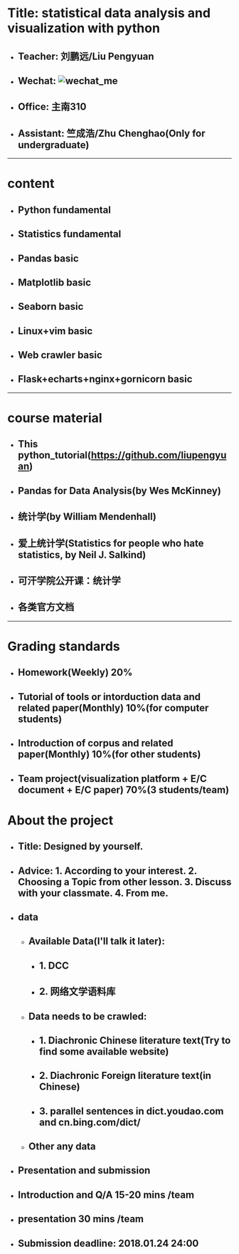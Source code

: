 # Title: statistical data analysis and visualization with python
- ## Teacher: 刘鹏远/Liu Pengyuan
- ## Wechat: ![wechat_me](https://github.com/liupengyuan/python_tutorial/blob/master/pic/wechat_liupengyuan.jpg)
- ## Office: 主南310
- ## Assistant: 竺成浩/Zhu Chenghao(Only for undergraduate)
---
# content
- ## Python fundamental
- ## Statistics fundamental
- ## Pandas basic
- ## Matplotlib basic
- ## Seaborn basic
- ## Linux+vim basic
- ## Web crawler basic 
- ## Flask+echarts+nginx+gornicorn basic
---
# course material
- ## This python_tutorial(https://github.com/liupengyuan)
- ## Pandas for Data Analysis(by Wes McKinney)
- ## 统计学(by William Mendenhall)
- ## 爱上统计学(Statistics for people who hate statistics, by Neil J. Salkind)
- ## 可汗学院公开课：统计学
- ## 各类官方文档
---
# Grading standards
- ## Homework(Weekly)                                                   20%
- ## Tutorial of tools or intorduction data and related paper(Monthly)  10%(for computer students)
- ## Introduction of corpus and related paper(Monthly)  10%(for other students)
- ## Team project(visualization platform + E/C document + E/C paper)    70%(3 students/team)

# About the project
- ## Title: Designed by yourself.
- ## Advice: 1. According to your interest. 2. Choosing a Topic from other lesson. 3. Discuss with your classmate. 4. From me.
- ## data
  - ## Available Data(I'll talk it later): 
    - ## 1. DCC
    - ## 2. 网络文学语料库
  - ## Data needs to be crawled:
    - ## 1. Diachronic Chinese literature text(Try to find some available website)
    - ## 2. Diachronic Foreign literature text(in Chinese)
    - ## 3. parallel sentences in dict.youdao.com and cn.bing.com/dict/
  - ## Other any data
- ## Presentation and submission
 - ## Introduction and Q/A 15-20 mins /team
 - ## presentation 30 mins /team
 - ## Submission deadline: 2018.01.24  24:00
